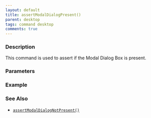 ```yaml
---
layout: default
title: assertModalDialogPresent()
parent: desktop
tags: command desktop
comments: true
---
```


### Description

This command is used to assert if the Modal Dialog Box is present.

### Parameters

### Example

### See Also

- [`assertModalDialogNotPresent()`](assertModalDialogNotPresent())